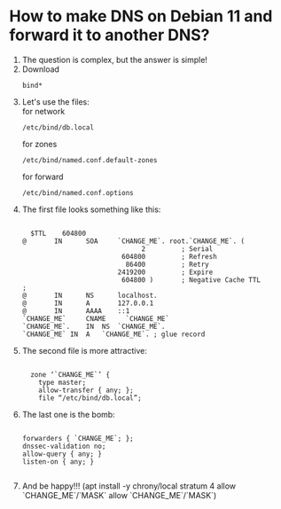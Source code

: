 # How to make DNS on Debian 11 and forward it to another DNS?
<ol>
  <li> The question is complex, but the answer is simple!</li>
  <li> Download <pre><code>bind*</pre></code></li>
  <li> Let's use the files: <br>for network<pre><code>/etc/bind/db.local</pre></code> for zones<pre><code>/etc/bind/named.conf.default-zones</pre></code> for forward<pre><code>/etc/bind/named.conf.options</pre></code></li> 
  <li> The first file looks something like this: </li>
  <pre><code>
  $TTL    604800
@       IN      SOA     `CHANGE_ME`. root.`CHANGE_ME`. (
                              2         ; Serial
                         604800         ; Refresh
                          86400         ; Retry
                        2419200         ; Expire
                         604800 )       ; Negative Cache TTL
;
@       IN      NS      localhost.      
@       IN      A       127.0.0.1       
@       IN      AAAA    ::1    
`CHANGE_ME` 	CNAME	  `CHANGE_ME`
`CHANGE_ME`.	IN	NS	`CHANGE_ME`.
`CHANGE_ME`	IN	A	`CHANGE_ME`. ; glue record
</pre></code>
  <li> The second file is more attractive:</li>
  <pre><code>
  zone ‘`CHANGE_ME`’ {
	type master;
	allow-transfer { any; };
	file “/etc/bind/db.local”;
</pre></code>
  <li> The last one is the bomb: </li>
    <pre><code>
forwarders { `CHANGE_ME`; };
dnssec-validation no;
allow-query { any; }
listen-on { any; }
  </pre></code>
<li> And be happy!!! <k>(apt install -y chrony/local stratum 4 allow `CHANGE_ME`/`MASK` allow `CHANGE_ME`/`MASK`)</k></li>
<ol>

